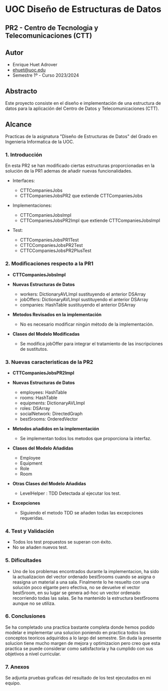 # UOC Diseño de Estructuras de Datos
## PR2 - Centro de Tecnologia y Telecomunicaciones (CTT)

## Autor
- Enrique Huet Adrover
- ehuet@uoc.edu
- Semestre 1º - Curso 2023/2024

##  Abstracto
Este proyecto consiste en el diseño e implementación de una estructura de datos para la aplicación del Centro de Datos y Telecomunicaciones (CTT).

## Alcance
Practicas de la asignatura "Diseño de Estructuras de Datos" del Grado en Ingenieria Informatica de la UOC.

### 1. Introducción

En esta PR2 se han modificado ciertas estructuras proporcionadas en la solución de la PR1 ademas de añadir nuevas funcionalidades.
- Interfaces:
  - CTTCompaniesJobs
  - CTTCompaniesJobsPR2 que extiende CTTCompaniesJobs

- Implementaciones:
  - CTTCompaniesJobsImpl
  - CTTCompaniesJobsPR2Impl que extiende CTTCompaniesJobsImpl

- Test:
  - CTTCompaniesJobsPR1Test
  - CTTCCompaniesJobsPR2Test
  - CTTCCompaniesJobsPR2PlusTest

### 2. Modificaciones respecto a la PR1
- **CTTCompaniesJobsImpl**
- **Nuevas Estructuras de Datos**
   - workers: DictionaryAVLImpl sustituyendo el anterior DSArray 
   - jobOffers: DictionaryAVLImpl sustituyendo el anterior DSArray
   - companies: HashTable sustituyendo el anterior DSArray

 - **Metodos Revisados en la implementación**
   - No es necesario modificar ningún método de la implementación.

 - **Clases del Modelo Modificadas**
   - Se modifica jobOffer para integrar el tratamiento de las inscripciones de sustitutos. 


### 3. Nuevas caracteristicas de la PR2
- **CTTCompaniesJobsPR2Impl**
- **Nuevas Estructuras de Datos**
  - employees: HashTable
  - rooms: HashTable
  - equipments: DictionaryAVLImpl
  - roles: DSArray
  - socialNetwork: DirectedGraph
  - best5rooms: OrderedVector

- **Metodos añadidos en la implementación**
  - Se implementan todos los metodos que proporciona la interfaz.

- **Clases del Modelo Añadidas**
  - Employee
  - Equipment
  - Role
  - Room

- **Otras Clases del Modelo Añadidas**
  - LevelHelper : TDD Detectada al ejecutar los test.

- **Excepciones**
  - Siguiendo el metodo TDD se añaden todas las excepciones requeridas. 

### 4. Test y Validación

- Todos los test propuestos se superan con éxito.
- No se añaden nuevos test.

### 5. Dificultades

- Uno de los problemas encontrados durante la implementacion, ha sido la actualizacion del vector ordenado best5rooms cuando se asigna o reasigna un material a una sala.
Finalmente lo he resuelto con una solución poco elgante pero efectiva, no se devuelve el vector best5room, en su lugar se genera ad-hoc un  vector ordenado recorriendo todas las salas.
Se ha mantenido la estructura best5rooms aunque no se utiliza. 

### 6. Conclusiones
Se ha completado una practica bastante completa donde hemos podido modelar e implementar una solucion poniendo en practica todos los conceptos teoricos adquiridos a lo largo del semestre.
Sin duda la presente solucion tiene mucho margen de mejora y optimizacion pero creo que esta practica se puede considerar como satisfactoria y ha cumplido con sus objetivos a nivel curricular.

### 7. Anexos

Se adjunta pruebas graficas del resultado de los test ejecutados en mi equipo.
